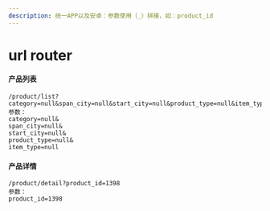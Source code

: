 ```yaml
---
description: 统一APP以及安卓：参数使用（_）拼接，如：product_id
---
```


# url router

#### 产品列表

```
/product/list?category=null&span_city=null&start_city=null&product_type=null&item_type=null
参数：
category=null&
span_city=null&
start_city=null&
product_type=null&
item_type=null
```

#### 产品详情

```
/product/detail?product_id=1398
参数：
product_id=1398
```





